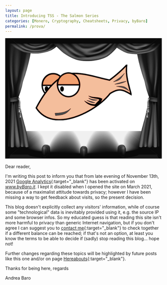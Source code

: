 ```yaml
---
layout: page
title: Introducing TSS - The Salmon Series
categories: [Monero, Cryptography, Cheatsheets, Privacy, byBaro]
permalink: /prova/
---
```


![](/images/tssstage.png)

Dear reader,

I'm writing this post to inform you that from late evening of November 13th, 2021 
[Google Analytics](https://en.wikipedia.org/wiki/Google_Analytics){:target="_blank"} has been activated on _www.byBaro.it_. I kept it disabled when I opened the site on March 2021, because of a maximalist attitude towards privacy; however I have been missing a way to get feedback about visits, so the present decision.

This blog doesn't explicitly collect any visitors' information, while of course some "technological" data is inevitably provided using it, e.g. the source IP and some browser infos. So my educated guess is that reading this site isn't more harmful to privacy than generic Internet navigation, but if you don't agree I can suggest you to [contact me](https://www.bybaro.it/me/){:target="_blank"} to check together if a different balance can be reached; if that's not an option, at least you know the terms to be able to decide if (sadly) stop reading this blog... hope not!

Further changes regarding these topics will be highlighted by future posts like this one and/or on page [Hereabouts](https://www.bybaro.it/hereabouts){:target="_blank"}.

Thanks for being here, 
regards

Andrea Baro

